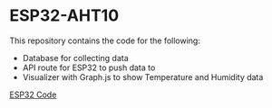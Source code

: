 # ESP32-AHT10

This repository contains the code for the following:  
- Database for collecting data
- API route for ESP32 to push data to
- Visualizer with Graph.js to show Temperature and Humidity data  

[ESP32 Code](https://github.com/lassewolpmann/esp32-aht10)